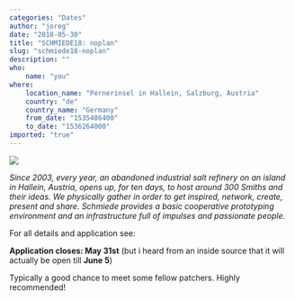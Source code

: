```yaml
---
categories: "Dates"
author: "joreg"
date: "2018-05-30"
title: "SCHMIEDE18: noplan"
slug: "schmiede18-noplan"
description: ""
who: 
    name: "you"
where: 
    location_name: "Pernerinsel in Hallein, Salzburg, Austria"
    country: "de"
    country_name: "Germany"
    from_date: "1535486400"
    to_date: "1536264000"
imported: "true"
---
```



![](IMG_4522-1024x397.jpg)

*Since 2003, every year, an abandoned industrial salt refinery on an island in Hallein, Austria, opens up, for ten days, to host around 300 Smiths and their ideas. We physically gather in order to get inspired, network, create, present and share. Schmiede provides a basic cooperative prototyping environment and an infrastructure full of impulses and passionate people.*

For all details and application see: [](http://schmiede.ca/apply)

**Application closes: May 31st**
(but i heard from an inside source that it will actually be open till **June 5**)

Typically a good chance to meet some fellow patchers. Highly recommended!


